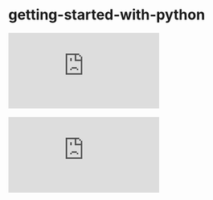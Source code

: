 # getting-started-with-python


![cert](https://github.com/gauravcool/getting-started-with-python/blob/master/Coursera%20BMRA8ESRPFDC.pdf)

![alt text](https://github.com/gauravcool/getting-started-with-python/blob/master/Coursera%20BMRA8ESRPFDC.pdf)
